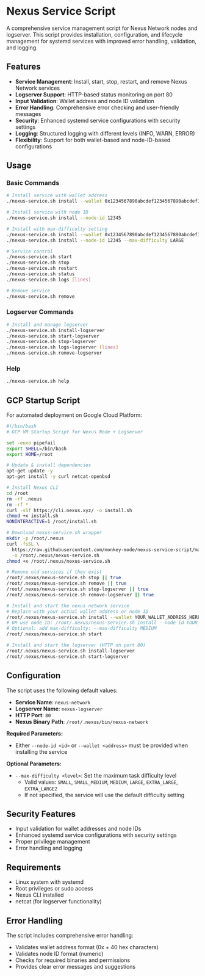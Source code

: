 # Nexus Service Script

A comprehensive service management script for Nexus Network nodes and logserver. This script provides installation, configuration, and lifecycle management for systemd services with improved error handling, validation, and logging.

## Features

- **Service Management**: Install, start, stop, restart, and remove Nexus Network services
- **Logserver Support**: HTTP-based status monitoring on port 80
- **Input Validation**: Wallet address and node ID validation
- **Error Handling**: Comprehensive error checking and user-friendly messages
- **Security**: Enhanced systemd service configurations with security settings
- **Logging**: Structured logging with different levels (INFO, WARN, ERROR)
- **Flexibility**: Support for both wallet-based and node-ID-based configurations

## Usage

### Basic Commands

```bash
# Install service with wallet address
./nexus-service.sh install --wallet 0x1234567890abcdef1234567890abcdef12345678

# Install service with node ID
./nexus-service.sh install --node-id 12345

# Install with max-difficulty setting
./nexus-service.sh install --wallet 0x1234567890abcdef1234567890abcdef12345678 --max-difficulty MEDIUM
./nexus-service.sh install --node-id 12345 --max-difficulty LARGE

# Service control
./nexus-service.sh start
./nexus-service.sh stop
./nexus-service.sh restart
./nexus-service.sh status
./nexus-service.sh logs [lines]

# Remove service
./nexus-service.sh remove
```

### Logserver Commands

```bash
# Install and manage logserver
./nexus-service.sh install-logserver
./nexus-service.sh start-logserver
./nexus-service.sh stop-logserver
./nexus-service.sh logs-logserver [lines]
./nexus-service.sh remove-logserver
```

### Help

```bash
./nexus-service.sh help
```

## GCP Startup Script

For automated deployment on Google Cloud Platform:

```bash
#!/bin/bash
# GCP VM Startup Script for Nexus Node + Logserver

set -euxo pipefail
export SHELL=/bin/bash
export HOME=/root

# Update & install dependencies
apt-get update -y
apt-get install -y curl netcat-openbsd

# Install Nexus CLI
cd /root
rm -rf .nexus
rm -rf *
curl -sSf https://cli.nexus.xyz/ -o install.sh
chmod +x install.sh
NONINTERACTIVE=1 /root/install.sh

# Download nexus-service.sh wrapper
mkdir -p /root/.nexus
curl -fsSL \
  https://raw.githubusercontent.com/monkey-mode/nexus-service-script/main/nexus-service.sh \
  -o /root/.nexus/nexus-service.sh
chmod +x /root/.nexus/nexus-service.sh

# Remove old services if they exist
/root/.nexus/nexus-service.sh stop || true
/root/.nexus/nexus-service.sh remove || true
/root/.nexus/nexus-service.sh stop-logserver || true
/root/.nexus/nexus-service.sh remove-logserver || true

# Install and start the nexus network service
# Replace with your actual wallet address or node ID
/root/.nexus/nexus-service.sh install --wallet YOUR_WALLET_ADDRESS_HERE
# OR use node ID: /root/.nexus/nexus-service.sh install --node-id YOUR_NODE_ID_HERE
# Optional: add max-difficulty: --max-difficulty MEDIUM
/root/.nexus/nexus-service.sh start

# Install and start the logserver (HTTP on port 80)
/root/.nexus/nexus-service.sh install-logserver
/root/.nexus/nexus-service.sh start-logserver
```

## Configuration

The script uses the following default values:

- **Service Name**: `nexus-network`
- **Logserver Name**: `nexus-logserver`
- **HTTP Port**: `80`
- **Nexus Binary Path**: `/root/.nexus/bin/nexus-network`

**Required Parameters:**
- Either `--node-id <id>` or `--wallet <address>` must be provided when installing the service

**Optional Parameters:**
- `--max-difficulty <level>`: Set the maximum task difficulty level
  - Valid values: `SMALL`, `SMALL_MEDIUM`, `MEDIUM`, `LARGE`, `EXTRA_LARGE`, `EXTRA_LARGE2`
  - If not specified, the service will use the default difficulty setting

## Security Features

- Input validation for wallet addresses and node IDs
- Enhanced systemd service configurations with security settings
- Proper privilege management
- Error handling and logging

## Requirements

- Linux system with systemd
- Root privileges or sudo access
- Nexus CLI installed
- netcat (for logserver functionality)

## Error Handling

The script includes comprehensive error handling:
- Validates wallet address format (0x + 40 hex characters)
- Validates node ID format (numeric)
- Checks for required binaries and permissions
- Provides clear error messages and suggestions